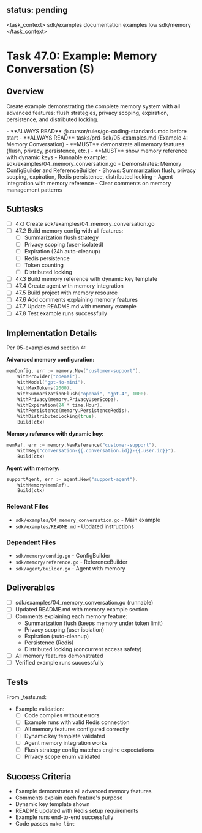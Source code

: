 ## status: pending

<task_context>
<domain>sdk/examples</domain>
<type>documentation</type>
<scope>examples</scope>
<complexity>low</complexity>
<dependencies>sdk/memory</dependencies>
</task_context>

# Task 47.0: Example: Memory Conversation (S)

## Overview

Create example demonstrating the complete memory system with all advanced features: flush strategies, privacy scoping, expiration, persistence, and distributed locking.

<critical>
- **ALWAYS READ** @.cursor/rules/go-coding-standards.mdc before start
- **ALWAYS READ** tasks/prd-sdk/05-examples.md (Example 4: Memory Conversation)
- **MUST** demonstrate all memory features (flush, privacy, persistence, etc.)
- **MUST** show memory reference with dynamic keys
</critical>

<requirements>
- Runnable example: sdk/examples/04_memory_conversation.go
- Demonstrates: Memory ConfigBuilder and ReferenceBuilder
- Shows: Summarization flush, privacy scoping, expiration, Redis persistence, distributed locking
- Agent integration with memory reference
- Clear comments on memory management patterns
</requirements>

## Subtasks

- [ ] 47.1 Create sdk/examples/04_memory_conversation.go
- [ ] 47.2 Build memory config with all features:
  - [ ] Summarization flush strategy
  - [ ] Privacy scoping (user-isolated)
  - [ ] Expiration (24h auto-cleanup)
  - [ ] Redis persistence
  - [ ] Token counting
  - [ ] Distributed locking
- [ ] 47.3 Build memory reference with dynamic key template
- [ ] 47.4 Create agent with memory integration
- [ ] 47.5 Build project with memory resource
- [ ] 47.6 Add comments explaining memory features
- [ ] 47.7 Update README.md with memory example
- [ ] 47.8 Test example runs successfully

## Implementation Details

Per 05-examples.md section 4:

**Advanced memory configuration:**
```go
memConfig, err := memory.New("customer-support").
    WithProvider("openai").
    WithModel("gpt-4o-mini").
    WithMaxTokens(2000).
    WithSummarizationFlush("openai", "gpt-4", 1000).
    WithPrivacy(memory.PrivacyUserScope).
    WithExpiration(24 * time.Hour).
    WithPersistence(memory.PersistenceRedis).
    WithDistributedLocking(true).
    Build(ctx)
```

**Memory reference with dynamic key:**
```go
memRef, err := memory.NewReference("customer-support").
    WithKey("conversation-{{.conversation.id}}-{{.user.id}}").
    Build(ctx)
```

**Agent with memory:**
```go
supportAgent, err := agent.New("support-agent").
    WithMemory(memRef).
    Build(ctx)
```

### Relevant Files

- `sdk/examples/04_memory_conversation.go` - Main example
- `sdk/examples/README.md` - Updated instructions

### Dependent Files

- `sdk/memory/config.go` - ConfigBuilder
- `sdk/memory/reference.go` - ReferenceBuilder
- `sdk/agent/builder.go` - Agent with memory

## Deliverables

- [ ] sdk/examples/04_memory_conversation.go (runnable)
- [ ] Updated README.md with memory example section
- [ ] Comments explaining each memory feature:
  - Summarization flush (keeps memory under token limit)
  - Privacy scoping (user isolation)
  - Expiration (auto-cleanup)
  - Persistence (Redis)
  - Distributed locking (concurrent access safety)
- [ ] All memory features demonstrated
- [ ] Verified example runs successfully

## Tests

From _tests.md:

- Example validation:
  - [ ] Code compiles without errors
  - [ ] Example runs with valid Redis connection
  - [ ] All memory features configured correctly
  - [ ] Dynamic key template validated
  - [ ] Agent memory integration works
  - [ ] Flush strategy config matches engine expectations
  - [ ] Privacy scope enum validated

## Success Criteria

- Example demonstrates all advanced memory features
- Comments explain each feature's purpose
- Dynamic key template shown
- README updated with Redis setup requirements
- Example runs end-to-end successfully
- Code passes `make lint`
